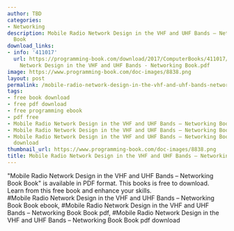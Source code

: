 ```yaml
---
author: TBD
categories:
- Networking
description: Mobile Radio Network Design in the VHF and UHF Bands – Networking Book
  Book
download_links:
- info: '411017'
  url: https://programming-book.com/download/2017/ComputerBooks/411017/Mobile Radio
    Network Design in the VHF and UHF Bands - Networking Book.pdf
image: https://www.programming-book.com/doc-images/8838.png
layout: post
permalink: /mobile-radio-network-design-in-the-vhf-and-uhf-bands-networking-book-book.html
tags:
- free book download
- free pdf download
- free programming ebook
- pdf free
- Mobile Radio Network Design in the VHF and UHF Bands – Networking Book Book ebook
- Mobile Radio Network Design in the VHF and UHF Bands – Networking Book Book pdf
- Mobile Radio Network Design in the VHF and UHF Bands – Networking Book Book pdf
  download
thumbnail_url: https://www.programming-book.com/doc-images/8838.png
title: Mobile Radio Network Design in the VHF and UHF Bands – Networking Book Book
---
```


 
<div class="item-desc text-justify">
  "Mobile Radio Network Design in the VHF and UHF Bands – Networking Book Book" is available in PDF format. This books is free to download. Learn from this free book and enhance your skills.
  <br>
  #Mobile Radio Network Design in the VHF and UHF Bands – Networking Book Book ebook, #Mobile Radio Network Design in the VHF and UHF Bands – Networking Book Book pdf, #Mobile Radio Network Design in the VHF and UHF Bands – Networking Book Book pdf download
</div>